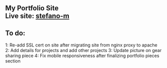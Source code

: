 My Portfolio Site <br />
Live site: [stefano-m](http://stefano-m.com)
-----------------

To do:
-----------------
1: Re-add SSL cert on site after migrating site from nginx proxy to apache <br />
2: Add details for projects and add other projects
3: Update picture on gear sharing piece
4: Fix mobile responsiveness after finalizing portfolio pieces section

